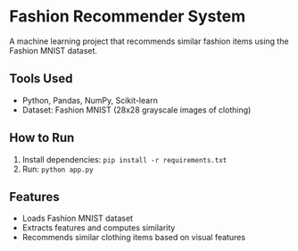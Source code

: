 # Fashion Recommender System

A machine learning project that recommends similar fashion items using the Fashion MNIST dataset.

## Tools Used
- Python, Pandas, NumPy, Scikit-learn
- Dataset: Fashion MNIST (28x28 grayscale images of clothing)

## How to Run
1. Install dependencies: `pip install -r requirements.txt`
2. Run: `python app.py`

## Features
- Loads Fashion MNIST dataset
- Extracts features and computes similarity
- Recommends similar clothing items based on visual features

